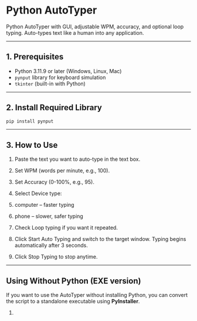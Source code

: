 # Python AutoTyper

Python AutoTyper with GUI, adjustable WPM, accuracy, and optional loop typing. Auto-types text like a human into any application.

---

## 1. Prerequisites

- Python 3.11.9 or later (Windows, Linux, Mac)
- `pynput` library for keyboard simulation
- `tkinter` (built-in with Python)

---

## 2. Install Required Library

```bash
pip install pynput
```
---

## 3. How to Use
1. Paste the text you want to auto-type in the text box.

2. Set WPM (words per minute, e.g., 100).

3. Set Accuracy (0-100%, e.g., 95).

4. Select Device type:

5. computer – faster typing

6. phone – slower, safer typing

7. Check Loop typing if you want it repeated.

8. Click Start Auto Typing and switch to the target window. Typing begins automatically after 3 seconds.

9. Click Stop Typing to stop anytime.
---

## Using Without Python (EXE version)
If you want to use the AutoTyper without installing Python, you can convert the script to a standalone executable using **PyInstaller**.

1. 


